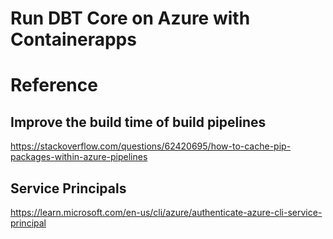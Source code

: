 # Run DBT Core on Azure with Containerapps

# Reference
## Improve the build time of build pipelines
https://stackoverflow.com/questions/62420695/how-to-cache-pip-packages-within-azure-pipelines

## Service Principals
https://learn.microsoft.com/en-us/cli/azure/authenticate-azure-cli-service-principal
